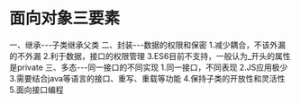 # 面向对象三要素

一、继承---子类继承父类
二、封装---数据的权限和保密
    1.减少耦合，不该外漏的不外漏
    2.利于数据，接口的权限管理
    3.ES6目前不支持，一般认为_开头的属性是private
三、多态---同一接口的不同实现
    1.同一接口，不同表现
    2.JS应用极少
    3.需要结合java等语言的接口、重写、重载等功能
    4.保持子类的开放性和灵活性
    5.面向接口编程
